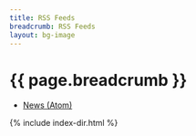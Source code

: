 ```yaml
---
title: RSS Feeds
breadcrumb: RSS Feeds
layout: bg-image
---
```

<h1>{{ page.breadcrumb }}</h1>

<ul>
  <li>
    <a rel="alternate" type="application/rss+xml" 
      href="{{ "/rss/news.xml" | absolute_url }}">News (Atom)</a> 
  </li>
</ul>

{% include index-dir.html %}
